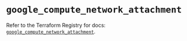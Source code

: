 # `google_compute_network_attachment`

Refer to the Terraform Registry for docs: [`google_compute_network_attachment`](https://registry.terraform.io/providers/hashicorp/google/6.1.0/docs/resources/compute_network_attachment).
